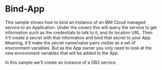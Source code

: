 # Bind-App

This sample shows how to bind an instance of an IBM Cloud managed service
to an Application. Under the covers this will query the service to get
information such as the credentials to talk to it, and its location URL.
Then it'll create a secret with that information and bind that secret to
your App. Meaning, it'll make the secret name/value pairs visible as a
set of environment variables. But as the App owner you only need to look at
the new environment variables that will be added to the App.

In this sample we'll create an instance of a DB2 service.
